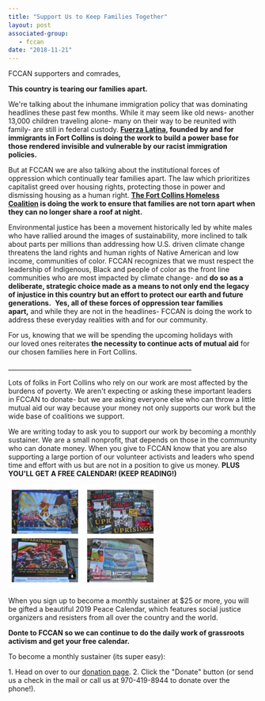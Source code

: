 ```yaml
---
title: "Support Us to Keep Families Together"
layout: post
associated-group:
   - fccan
date: "2018-11-21"
---
```


FCCAN supporters and comrades,

**This country is tearing our families apart.** 

We're talking about the inhumane immigration policy that was dominating headlines these past few months. While it may seem like old news- another 13,000 children traveling alone- many on their way to be reunited with family- are still in federal custody. **[Fuerza Latina](http://fccan.org/affiliates/fuerza-latina/), founded by and for immigrants in Fort Collins is doing the work to build a power base for those rendered invisible and vulnerable by our racist immigration policies.**

But at FCCAN we are also talking about the institutional forces of oppression which continually tear families apart. The law which prioritizes capitalist greed over housing rights, protecting those in power and dismissing housing as a human right. **[The Fort Collins Homeless Coalition](http://fccan.org/fchc/) is doing the work to ensure that families are not torn apart when they can no longer share a roof at night.** 

Environmental justice has been a movement historically led by white males who have rallied around the images of sustainability, more inclined to talk about parts per millions than addressing how U.S. driven climate change threatens the land rights and human rights of Native American and low income, communities of color. FCCAN recognizes that we must respect the leadership of Indigenous, Black and people of color as the front line communities who are most impacted by climate change- and **do so as a deliberate, strategic choice made as a means to not only end the legacy of injustice in this country but an effort to protect our earth and future generations.**  **Yes, all of these forces of oppression tear families apart,** and while they are not in the headlines- FCCAN is doing the work to address these everyday realities with and for our community.

For us, knowing that we will be spending the upcoming holidays with our loved ones reiterates **the necessity to continue acts of mutual aid** for our chosen families here in Fort Collins.

\_\_\_\_\_\_\_\_\_\_\_\_\_\_\_\_\_\_\_\_\_\_\_\_\_\_\_\_\_\_\_\_\_\_\_\_\_\_\_\_\_\_\_\_\_\_\_\_\_\_\_\_\_\_\_\_\_\_

Lots of folks in Fort Collins who rely on our work are most affected by the burdens of poverty. We aren't expecting or asking these important leaders in FCCAN to donate- but we are asking everyone else who can throw a little mutual aid our way because your money not only supports our work but the wide base of coalitions we support.

We are writing today to ask you to support our work by becoming a monthly sustainer. We are a small nonprofit, that depends on those in the community who can donate money. When you give to FCCAN know that you are also supporting a large portion of our volunteer activists and leaders who spend time and effort with us but are not in a position to give us money. **PLUS YOU'LL GET A FREE CALENDAR! (KEEP READING!)** 

[![](media/cals-300x209.png)](http://fccan.org/uncategorized/fccan-support-us-to-keep-families-together/attachment/cals/)

When you sign up to become a monthly sustainer at $25 or more, you will be gifted a beautiful 2019 Peace Calendar, which features social justice organizers and resisters from all over the country and the world.

**Donte to FCCAN so we can continue to do the daily work of grassroots activism and get your free calendar.**

To become a monthly sustainer (its super easy):

1\. Head on over to our [donation page](http://fccan.org/donate/). 2. Click the "Donate" button (or send us a check in the mail or call us at 970-419-8944 to donate over the phone!).
